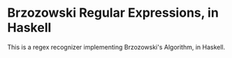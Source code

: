 # Brzozowski Regular Expressions, in Haskell

This is a regex recognizer implementing Brzozowski's Algorithm, in
Haskell.




